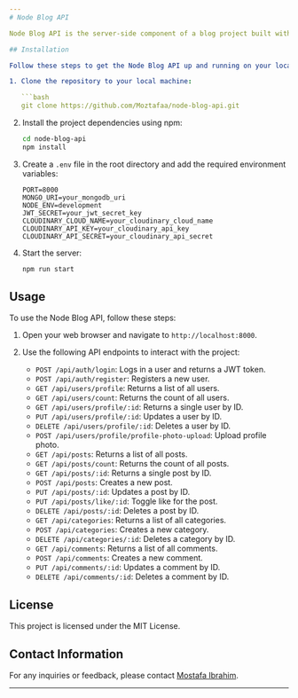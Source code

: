 ```yaml
---
# Node Blog API

Node Blog API is the server-side component of a blog project built with TypeScript, Express.js, and MongoDB. It provides a robust API for managing users, posts, categories, and comments, allowing you to build a fully functional blog application.

## Installation

Follow these steps to get the Node Blog API up and running on your local machine:

1. Clone the repository to your local machine:

   ```bash
   git clone https://github.com/Moztafaa/node-blog-api.git
   ```

2. Install the project dependencies using npm:

   ```bash
   cd node-blog-api
   npm install
   ```

3. Create a `.env` file in the root directory and add the required environment variables:

   ```env
   PORT=8000
   MONGO_URI=your_mongodb_uri
   NODE_ENV=development
   JWT_SECRET=your_jwt_secret_key
   CLOUDINARY_CLOUD_NAME=your_cloudinary_cloud_name
   CLOUDINARY_API_KEY=your_cloudinary_api_key
   CLOUDINARY_API_SECRET=your_cloudinary_api_secret
   ```

4. Start the server:

   ```bash
   npm run start
   ```

## Usage

To use the Node Blog API, follow these steps:

1. Open your web browser and navigate to `http://localhost:8000`.

2. Use the following API endpoints to interact with the project:

   - `POST /api/auth/login`: Logs in a user and returns a JWT token.
   - `POST /api/auth/register`: Registers a new user.
   - `GET /api/users/profile`: Returns a list of all users.
   - `GET /api/users/count`: Returns the count of all users.
   - `GET /api/users/profile/:id`: Returns a single user by ID.
   - `PUT /api/users/profile/:id`: Updates a user by ID.
   - `DELETE /api/users/profile/:id`: Deletes a user by ID.
   - `POST /api/users/profile/profile-photo-upload`: Upload profile photo.
   - `GET /api/posts`: Returns a list of all posts.
   - `GET /api/posts/count`: Returns the count of all posts.
   - `GET /api/posts/:id`: Returns a single post by ID.
   - `POST /api/posts`: Creates a new post.
   - `PUT /api/posts/:id`: Updates a post by ID.
   - `PUT /api/posts/like/:id`: Toggle like for the post.
   - `DELETE /api/posts/:id`: Deletes a post by ID.
   - `GET /api/categories`: Returns a list of all categories.
   - `POST /api/categories`: Creates a new category.
   - `DELETE /api/categories/:id`: Deletes a category by ID.
   - `GET /api/comments`: Returns a list of all comments.
   - `POST /api/comments`: Creates a new comment.
   - `PUT /api/comments/:id`: Updates a comment by ID.
   - `DELETE /api/comments/:id`: Deletes a comment by ID.

## License

This project is licensed under the MIT License.

## Contact Information

For any inquiries or feedback, please contact [Mostafa Ibrahim](imoztafa@gmail.com).

---
```


